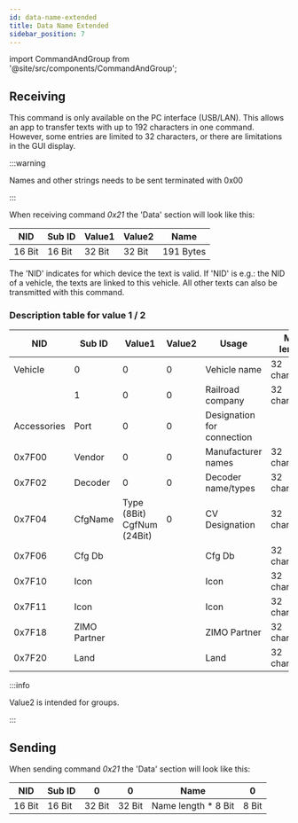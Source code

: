 ```yaml
---
id: data-name-extended
title: Data Name Extended
sidebar_position: 7
---
```


import CommandAndGroup from '@site/src/components/CommandAndGroup';

<CommandAndGroup group="07" command="21"/>

## Receiving

This command is only available on the PC interface (USB/LAN). This allows an app to transfer texts with up to 192 characters in one command. However, some entries are limited to 32 characters, or there are limitations in the GUI display.

:::warning

Names and other strings needs to be sent terminated with 0x00

:::

When receiving command _0x21_ the 'Data' section will look like this:

| NID    | Sub ID | Value1 | Value2 | Name      |
|--------|--------|--------|--------|-----------|
| 16 Bit | 16 Bit | 32 Bit | 32 Bit | 191 Bytes |


The 'NID' indicates for which device the text is valid. If 'NID' is e.g.: the NID of a vehicle, the texts are linked to this vehicle. All other texts can also be transmitted with this command.

### Description table for value 1 / 2

| NID         | Sub ID       | Value1                          | Value2 | Usage                      | Max length    |
|-------------|--------------|---------------------------------|--------|----------------------------|---------------|
| Vehicle     | 0            | 0                               | 0      | Vehicle name               | 32 characters |
|             | 1            | 0                               | 0      | Railroad company           | 32 characters |
| Accessories | Port         | 0                               | 0      | Designation for connection |               |
| 0x7F00      | Vendor       | 0                               | 0      | Manufacturer names         | 32 characters |
| 0x7F02      | Decoder      | 0                               | 0      | Decoder name/types         | 32 characters |
| 0x7F04      | CfgName      | Type (8Bit)<br/> CgfNum (24Bit) | 0      | CV Designation             | 32 characters |
| 0x7F06      | Cfg Db       |                                 |        | Cfg Db                     | 32 characters |
| 0x7F10      | Icon         |                                 |        | Icon                       | 32 characters |
| 0x7F11      | Icon         |                                 |        | Icon                       | 32 characters |
| 0x7F18      | ZIMO Partner |                                 |        | ZIMO Partner               | 32 characters |
| 0x7F20      | Land         |                                 |        | Land                       | 32 characters |


:::info

Value2 is intended for groups.

:::

## Sending

When sending command _0x21_ the 'Data' section will look like this:

| NID    | Sub ID | 0      | 0      | Name                | 0     |
|--------|--------|--------|--------|---------------------|-------|
| 16 Bit | 16 Bit | 32 Bit | 32 Bit | Name length * 8 Bit | 8 Bit |

